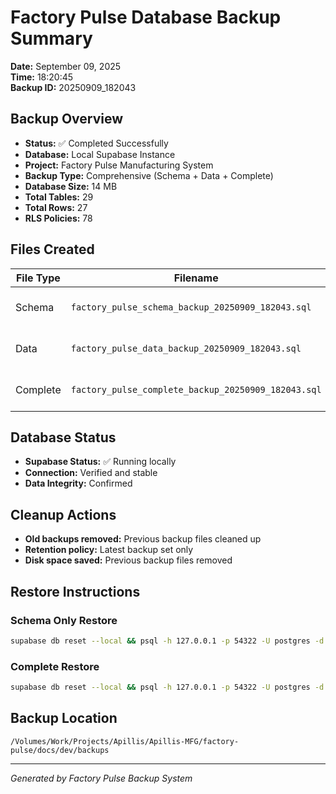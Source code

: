 # Factory Pulse Database Backup Summary
**Date:** September 09, 2025  
**Time:** 18:20:45  
**Backup ID:** 20250909_182043

## Backup Overview
- **Status:** ✅ Completed Successfully
- **Database:** Local Supabase Instance
- **Project:** Factory Pulse Manufacturing System
- **Backup Type:** Comprehensive (Schema + Data + Complete)
- **Database Size:**  14 MB
- **Total Tables:**     29
- **Total Rows:**          27
- **RLS Policies:**     78

## Files Created
| File Type | Filename | Size | Description |
| --------- | -------- | ---- | ----------- |
| Schema | `factory_pulse_schema_backup_20250909_182043.sql` | 172K | Database structure only |
| Data | `factory_pulse_data_backup_20250909_182043.sql` | 104K | Data content only |
| Complete | `factory_pulse_complete_backup_20250909_182043.sql` | 172K | Full database backup |

## Database Status
- **Supabase Status:** ✅ Running locally
- **Connection:** Verified and stable
- **Data Integrity:** Confirmed

## Cleanup Actions
- **Old backups removed:** Previous backup files cleaned up
- **Retention policy:** Latest backup set only
- **Disk space saved:** Previous backup files removed

## Restore Instructions

### Schema Only Restore
```bash
supabase db reset --local && psql -h 127.0.0.1 -p 54322 -U postgres -d postgres < /Volumes/Work/Projects/Apillis/Apillis-MFG/factory-pulse/docs/dev/backups/factory_pulse_schema_backup_20250909_182043.sql
```

### Complete Restore
```bash
supabase db reset --local && psql -h 127.0.0.1 -p 54322 -U postgres -d postgres < /Volumes/Work/Projects/Apillis/Apillis-MFG/factory-pulse/docs/dev/backups/factory_pulse_complete_backup_20250909_182043.sql
```

## Backup Location
```
/Volumes/Work/Projects/Apillis/Apillis-MFG/factory-pulse/docs/dev/backups
```

---
*Generated by Factory Pulse Backup System*
